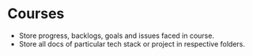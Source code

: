 # Courses

- Store progress, backlogs, goals and issues faced in course.
- Store all docs of particular tech stack or project in respective folders.